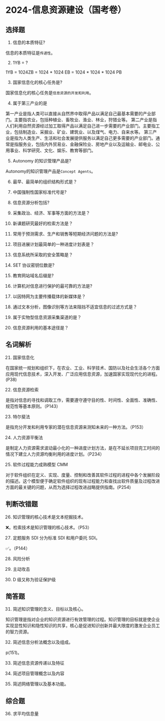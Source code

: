 # 2024-信息资源建设（国考卷）

## 选择题

1. 信息的本质特征?

信息的本质特征是`传递性`。

2. 1YB = ?

1YB =  1024ZB = 1024 * 1024 EB = 1024 * 1024 * 1024 PB

3. 国家信息化的核心任务是?

国家信息化的核心任务是`信息资源的开发和利用`。

4. 属于第三产业的是

第一产业是指人类可以直接从自然界中取得产品以满足自己最基本需要的产业部门。主要指农业，包括种植业、畜牧业、渔业、林业，狩猎业等。
第二产业是指人们利用自然资源经过加工取得产品以满足自己进一步需要的产业部门。主要指工业，包括制造业、采掘业、矿业、建筑业、以及煤气、电力、自来水等。
第三产业是指为人类生产、生活和社会发展提供服务以满足自己更多需要的产业部门。通常是指服务业，包括内外贸易业、金融保险业、房地产业以及运输业、邮电业、公用事业、科学研究、文化、娱乐、教育等部门。

5. Autonomy 的知识管理产品是?

Autonomy的知识管理产品是`Concept Agents`。

6. 最早、最简单的组织结构形式是？

7. 中国强制性国家标准代号是?

8. 信息资源分析包括?

9. 采集政治、经济、军事等方面的方法是？

10. 新课题研究最好的检索方法是？

11. 常用于预测需求、生产和销售等短期经济问题的方法是?

12. 项目进展计划最简单的一种进度计划表是？

13. 信息系统所采取的安全策略是？

14. SET 协议密钥位数是?

15. 教育网站域名后缀是?

16. 计算机对信息进行保护的最可靠的方法是?

17. 以因特网为主要传播载体的新媒体是？

18. 通过文本分析，图像识别等方法来阻挡不适宜信息的过滤方式是？

19. 属于实物型信息资源采集渠道的是？

20. 信息资源利用的基本途径是？

## 名词解析

21. 国家信息化

在国家统一规划和组织下，在农业、工业、科学技术、国防以及社会生活各个方面应用现代信息技术，深入开发、广泛应用信息资源，加速国家实现现代化的进程。(P38)

22. 信息资源检索

是指对信息的寻找和调取工作，需要遵守遵守目的性、时间性、全面性、准确性、规范性等基本原则。（P143）

23. 特尔斐法

是指充分开发和利用专家的潜在信息资源来测知未来的一种方法。（P153）

24. 人力资源平衡法

是制定人力资源需求波动最小化的一种进度计划方法，是在不延长项目完工时间的情况下建立人力资源均衡利用的进度计划。（P234）

25. 软件过程能力成熟模型 CMM

对于软件组织在定义、实现、度量、控制和改善其软件过程的进程中各个发展阶段的描述。这个模型便于确定软件组织的现有过程能力和查找出软件质量及过程改进方面的最关键的问题，从而为选择过程改进战略提供指南。(P254)

## 判断改错题

26. 知识管理的核心技术是文本挖掘技术。

❌。检索技术是知识管理的核心技术。（P53）

27. 定题服务 SDI 分为标准 SDI 和用户委托 SDI。

✅。（P144）

28. 风险分析

29. 主动攻击

30. D 级又称为验证保护级

## 简答题

31. 简述知识管理的含义、目标以及核心。

知识管理是指对企业的知识资源进行有效管理的过程。知识管理的目标就是使企业实现显性知识和隐性知识的共享，核心是促进知识创新并最大限度的激发企业员工的智力资源。

32. 简述信息分析法概念以及组成。

p(151)。

33. 简述信息资源传递以及特征

34. 简述项目管理概念以及内容

35. 简述网络管理以及基本功能。

## 综合题

36. 求平均信息量


